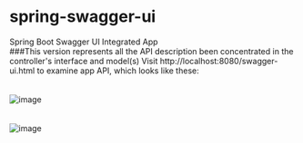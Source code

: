 # spring-swagger-ui
Spring Boot Swagger UI Integrated App </br>
###This version represents all the API description been concentrated in the controller's interface and model(s)
Visit http://localhost:8080/swagger-ui.html to examine app API, which looks like these:
</br></br></br>
![image](https://user-images.githubusercontent.com/10642971/34756125-5115601a-f5d1-11e7-959f-8e1bed21206c.png)
</br></br></br>
![image](https://user-images.githubusercontent.com/10642971/34755904-fbb797d8-f5cf-11e7-9af9-f89a4b50bac9.png)

